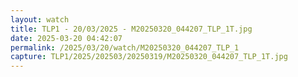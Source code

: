 ```yaml
---
layout: watch
title: TLP1 - 20/03/2025 - M20250320_044207_TLP_1T.jpg
date: 2025-03-20 04:42:07
permalink: /2025/03/20/watch/M20250320_044207_TLP_1
capture: TLP1/2025/202503/20250319/M20250320_044207_TLP_1T.jpg
---
```

